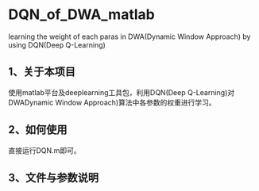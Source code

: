 # DQN_of_DWA_matlab
learning the weight of each paras in DWA(Dynamic Window Approach) by using DQN(Deep Q-Learning)
## 1、关于本项目
  使用matlab平台及deeplearning工具包，利用DQN(Deep Q-Learning)对DWADynamic Window Approach)算法中各参数的权重进行学习。

## 2、如何使用
  直接运行DQN.m即可。
  
## 3、文件与参数说明
  

